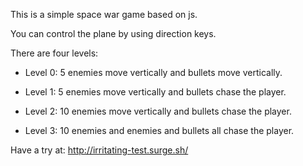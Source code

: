 This is a simple space war game based on js.

You can control the plane by using direction keys.

There are four levels:

* Level 0: 5 enemies move vertically and bullets move vertically.

* Level 1: 5 enemies move vertically and bullets chase the player.

* Level 2: 10 enemies move vertically and bullets chase the player.

* Level 3: 10 enemies and enemies and bullets all chase the player.

Have a try at: http://irritating-test.surge.sh/ 